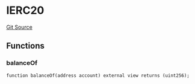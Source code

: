 # IERC20
[Git Source](https://github.com/SyndicateProtocol/metabased-rollup/blob/4da316517677819af5853c256a98505484d835fa/src/sequencing-modules/TokenBalanceSequencingModule.sol)


## Functions
### balanceOf


```solidity
function balanceOf(address account) external view returns (uint256);
```

